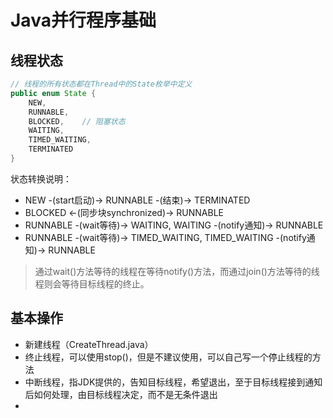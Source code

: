 # Java并行程序基础
## 线程状态
```java
// 线程的所有状态都在Thread中的State枚举中定义
public enum State {
    NEW,
    RUNNABLE,
    BLOCKED,    // 阻塞状态
    WAITING,
    TIMED_WAITING,
    TERMINATED
}
```
状态转换说明：
- NEW -(start启动)-> RUNNABLE -(结束)-> TERMINATED
- BLOCKED <-(同步块synchronized)-> RUNNABLE
- RUNNABLE -(wait等待)-> WAITING, WAITING -(notify通知)-> RUNNABLE
- RUNNABLE -(wait等待)-> TIMED_WAITING, TIMED_WAITING -(notify通知)-> RUNNABLE

> 通过wait()方法等待的线程在等待notify()方法，而通过join()方法等待的线程则会等待目标线程的终止。
## 基本操作
- 新建线程（CreateThread.java）
- 终止线程，可以使用stop()，但是不建议使用，可以自己写一个停止线程的方法
- 中断线程，指JDK提供的，告知目标线程，希望退出，至于目标线程接到通知后如何处理，由目标线程决定，而不是无条件退出
- 

